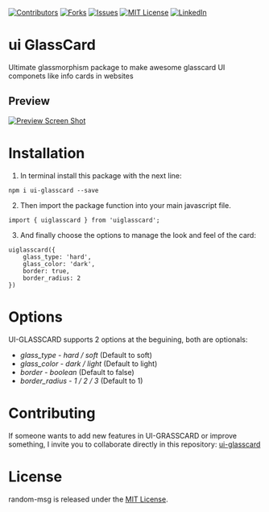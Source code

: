 <!-- PROJECT SHIELDS -->
<!--
*** I'm using markdown "reference style" links for readability.
*** Reference links are enclosed in brackets [ ] instead of parentheses ( ).
*** See the bottom of this document for the declaration of the reference variables
*** for contributors-url, forks-url, etc. This is an optional, concise syntax you may use.
*** https://www.markdownguide.org/basic-syntax/#reference-style-links
-->
[![Contributors][contributors-shield]][contributors-url]
[![Forks][forks-shield]][forks-url]
[![Issues][issues-shield]][issues-url]
[![MIT License][license-shield]][license-url]
[![LinkedIn][linkedin-shield]][linkedin-url]

# ui GlassCard 

Ultimate glassmorphism package to make awesome glasscard UI componets like info cards in websites

<!-- ABOUT THE PROJECT -->
## Preview

[![Preview Screen Shot][product-screenshot]](https://www.linkedin.com/in/carlosquesadad/)


# Installation 

1. In terminal install this package with the next line:

```
npm i ui-glasscard --save
```
2. Then import the package function into your main javascript file.

```
import { uiglasscard } from 'uiglasscard';
```

3. And finally choose the options to manage the look and feel of the card:

```
uiglasscard({
    glass_type: 'hard',
    glass_color: 'dark',
    border: true,
    border_radius: 2
})
```

# Options

UI-GLASSCARD supports 2 options at the beguining, both are optionals:

* *glass_type* - _hard / soft_ (Default to soft)
* *glass_color* - _dark / light_ (Default to light)
* *border* - _boolean_ (Default to false)
* *border_radius* - _1 / 2 / 3_ (Default to 1)

# Contributing
If someone wants to add new features in UI-GRASSCARD or improve something, I invite you to collaborate directly in this repository: [ui-glasscard](https://github.com/cquesadad/ui-glasscard)

# License
random-msg is released under the [MIT License](https://opensource.org/licenses/MIT).


<!-- MARKDOWN LINKS & IMAGES -->
<!-- https://www.markdownguide.org/basic-syntax/#reference-style-links -->
[contributors-shield]: https://img.shields.io/github/contributors/othneildrew/Best-README-Template.svg?style=for-the-badge
[contributors-url]: https://github.com/cquesadad/ui-glasscard/graphs/contributors
[forks-shield]: https://img.shields.io/github/forks/othneildrew/Best-README-Template.svg?style=for-the-badge
[forks-url]: https://github.com/cquesadad/ui-glasscard/network/members
[issues-shield]: https://img.shields.io/github/issues/othneildrew/Best-README-Template.svg?style=for-the-badge
[issues-url]: hhttps://github.com/cquesadad/ui-glasscard/issues
[license-shield]: https://img.shields.io/github/license/othneildrew/Best-README-Template.svg?style=for-the-badge
[license-url]: https://github.com/cquesadad/ui-glasscard/LICENSE.txt
[linkedin-shield]: https://img.shields.io/badge/-LinkedIn-black.svg?style=for-the-badge&logo=linkedin&colorB=555
[linkedin-url]: https://www.linkedin.com/in/carlosquesadad/
[product-screenshot]: https://cquesada.es/img/ui-glasscard-preview.jpg

